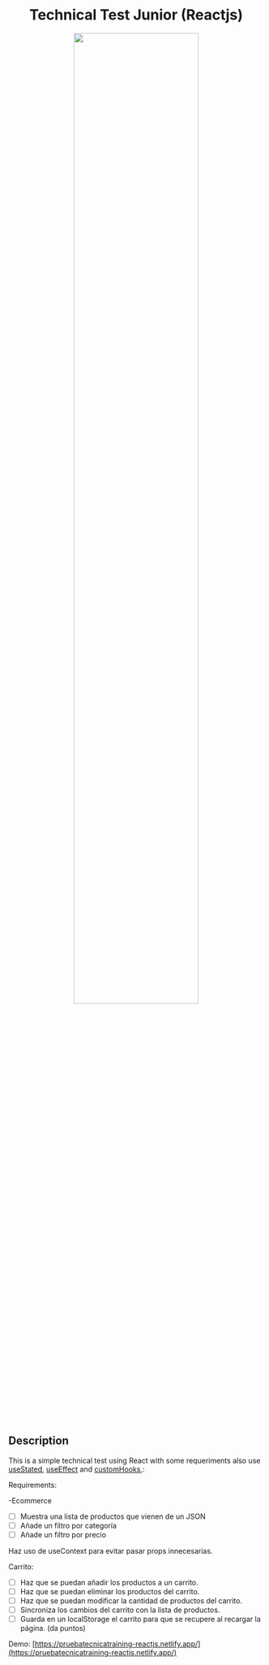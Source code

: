 <div align='center'>

# Technical Test Junior (Reactjs)

</div>


<div align='center'>

<img style='width: 70%' src=''>

</div>

## Description

This is a simple technical test using React with some requeriments also use [useStated](https://react.dev/reference/react/useState), [useEffect](https://react.dev/reference/react/useEffect) and [customHooks](https://react.dev/learn/reusing-logic-with-custom-hooks),:

Requirements:

-Ecommerce

- [ ]  Muestra una lista de productos que vienen de un JSON
- [ ]  Añade un filtro por categoría
- [ ]  Añade un filtro por precio

Haz uso de useContext para evitar pasar props innecesarias.

Carrito:

- [ ]  Haz que se puedan añadir los productos a un carrito.
- [ ]  Haz que se puedan eliminar los productos del carrito.
- [ ]  Haz que se puedan modificar la cantidad de productos del carrito.
- [ ]  Sincroniza los cambios del carrito con la lista de productos.
- [ ]  Guarda en un localStorage el carrito para que se recupere al recargar la página. (da puntos)

Demo: [https://pruebatecnicatraining-reactjs.netlify.app/](https://pruebatecnicatraining-reactjs.netlify.app/)
